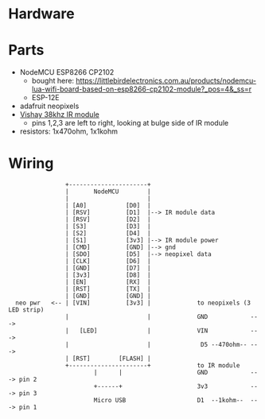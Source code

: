 # Hardware

# Parts
- NodeMCU ESP8266 CP2102
    - bought here: https://littlebirdelectronics.com.au/products/nodemcu-lua-wifi-board-based-on-esp8266-cp2102-module?_pos=4&_ss=r
    - ESP-12E
- adafruit neopixels
- [Vishay 38khz IR module](https://www.vishay.com/docs/82476/tssp58p38.pdf)
    - pins 1,2,3 are left to right, looking at bulge side of IR module
- resistors: 1x470ohm, 1x1kohm

# Wiring
```
                +----------------------+
                |       NodeMCU        |
                |                      |
                | [A0]           [D0]  |
                | [RSV]          [D1]  |--> IR module data
                | [RSV]          [D2]  |
                | [S3]           [D3]  |
                | [S2]           [D4]  |
                | [S1]           [3v3] |--> IR module power
                | [CMD]          [GND] |--> gnd
                | [SDO]          [D5]  |--> neopixel data
                | [CLK]          [D6]  |
                | [GND]          [D7]  |
                | [3v3]          [D8]  |
                | [EN]           [RX]  |
                | [RST]          [TX]  |
                | [GND]          [GND] |
  neo pwr   <-- | [VIN]          [3v3] |             to neopixels (3 LED strip)
                |                      |             GND            --->
                |   [LED]              |             VIN            --->
                |                      |              D5 --470ohm-- --->
                | [RST]        [FLASH] |
                +----------------------+             to IR module
                        |      |                     GND            ---> pin 2
                        +------+                     3v3            ---> pin 3
                        Micro USB                    D1  --1kohm--  ---> pin 1
```
